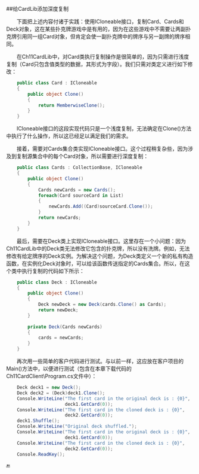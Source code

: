 ##给CardLib添加深度复制

&emsp;&emsp;下面把上述内容付诸于实践：使用ICloneable接口，复制Card、Cards和Deck对象，这在某些扑克牌游戏中是有用的，因为在这些游戏中不需要让两副扑克牌引用同一组Card对象，但肯定会使一副扑克牌中的牌序与另一副牌的牌序相同。

&emsp;&emsp;在Ch11CardLib中，对Card类执行复制操作是很简单的，因为只需进行浅度复制（Card只包含值类型的数据，其形式为字段）。我们只需对类定义进行如下修改：

```csharp
    public class Card : ICloneable
    {
        public object Clone()
        {
            return MemberwiseClone();
        }
    }
```

&emsp;&emsp;ICloneable接口的这段实现代码只是一个浅度复制，无法确定在Clone()方法中执行了什么操作，所以这已经足以满足我们的需求。

&emsp;&emsp;接着，需要对Cards集合类实现ICloneable接口。这个过程稍复杂些，因为涉及到复制源集合中的每个Card对象，所以需要进行深度复制：

```csharp
    public class Cards : CollectionBase, ICloneable
    {
        public object Clone()
        {
            Cards newCards = new Cards();
            foreach(Card sourceCard in List)
            {
                newCards.Add((Card)sourceCard.Clone());
            }
            return newCards;
        }
    }
```

&emsp;&emsp;最后，需要在Deck类上实现ICloneable接口。这里存在一个小问题：因为Ch11CardLib中的Deck类无法修改它包含的扑克牌，所以没有洗牌。例如，无法修改有给定牌序的Deck实例。为解决这个问题，为Deck类定义一个新的私有构造函数，在实例化Deck对象时，可以给该函数传送指定的Cards集合。所以，在这个类中执行复制的代码如下所示：

```csharp
    public class Deck : ICloneable
    {
        public object Clone()
        {
            Deck newDeck = new Deck(cards.Clone() as Cards);
            return newDeck;
        }
        
        private Deck(Cards newCards)
        {
            cards = newCards;
        }
    }
```

&emsp;&emsp;再次用一些简单的客户代码进行测试。与以前一样，这应放在客户项目的Main()方法中，以便进行测试（包含在本章下载代码的Ch11CardClient\Program.cs文件中）：

```csharp
    Deck deck1 = new Deck();
    Deck deck2 = (Deck)deck1.Clone();
    Console.WriteLine("The first card in the original deck is : {0}",
                      deck1.GetCard(0));
    Console.WriteLine("The first card in the cloned deck is : {0}",
                      deck2.GetCard(0));
    deck1.Shuffle();
    Console.WriteLine("Original deck shuffled.");
    Console.WriteLine("The first card in the original deck is : {0}",
                      deck1.GetCard(0));
    Console.WriteLine("The first card in the cloned deck is : {0}",
                      deck2.GetCard(0));
    Console.ReadKey();
```


🔚








